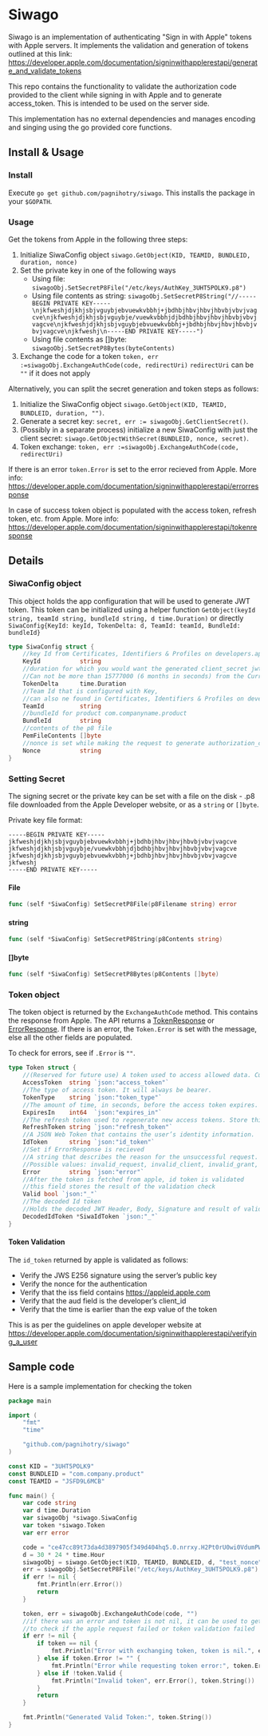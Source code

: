 # Siwago

Siwago is an implementation of authenticating "Sign in with Apple" tokens with Apple servers. It implements the validation and generation of tokens outlined at this link: https://developer.apple.com/documentation/signinwithapplerestapi/generate_and_validate_tokens

This repo contains the functionality to validate the authorization code provided to the client while signing in with Apple and to generate access_token. This is intended to be used on the server side.

This implementation has no external dependencies and manages encoding and singing using the go provided core functions.

## Install & Usage

### Install
Execute `go get github.com/pagnihotry/siwago`. This installs the package in your `$GOPATH`. 

### Usage
Get the tokens from Apple in the following three steps:
1. Initialize SiwaConfig object `siwago.GetObject(KID, TEAMID, BUNDLEID, duration, nonce)`
2. Set the private key in one of the following ways
    - Using file: `siwagoObj.SetSecretP8File("/etc/keys/AuthKey_3UHT5POLK9.p8")`
    - Using file contents as string: `siwagoObj.SetSecretP8String("//-----BEGIN PRIVATE KEY-----\njkfweshjdjkhjsbjvguybjebvuewkvbbhj+jbdhbjhbvjhbvjhbvbjvbvjvagcve\njkfweshjdjkhjsbjvguybje/vuewkvbbhjdjbdhbjhbvjhbvjhbvbjvbvjvagcve\njkfweshjdjkhjsbjvguybjebvuewkvbbhj+jbdhbjhbvjhbvjhbvbjvbvjvagcve\njkfweshj\n-----END PRIVATE KEY-----")`
    - Using file contents as []byte: `siwagoObj.SetSecretP8Bytes(byteContents)`
3. Exchange the code for a token `token, err :=siwagoObj.ExchangeAuthCode(code, redirectUri)` `redirectUri` can be `""` if it does not apply

Alternatively, you can split the secret generation and token steps as follows:
1. Initialize the SiwaConfig object `siwago.GetObject(KID, TEAMID, BUNDLEID, duration, "")`.
2. Generate a secret key: `secret, err := siwagoObj.GetClientSecret()`.
3. (Possibly in a separate process) initialize a new SiwaConfig with just the
   client secret: `siwago.GetObjectWithSecret(BUNDLEID, nonce, secret)`.
4. Token exchange: `token, err :=siwagoObj.ExchangeAuthCode(code, redirectUri)`


If there is an error `token.Error` is set to the error recieved from Apple. More info: https://developer.apple.com/documentation/signinwithapplerestapi/errorresponse 

In case of success token object is populated with the access token, refresh token, etc. from Apple. More info: https://developer.apple.com/documentation/signinwithapplerestapi/tokenresponse

## Details

### SiwaConfig object
This object holds the app configuration that will be used to generate JWT token. This token can be initialized using a helper function `GetObject(keyId string, teamId string, bundleId string, d time.Duration)` or directly `SiwaConfig{KeyId: keyId, TokenDelta: d, TeamId: teamId, BundleId: bundleId}`

```go
type SiwaConfig struct {
    //key Id from Certificates, Identifiers & Profiles on developers.apple.com
    KeyId           string 
    //duration for which you would want the generated client_secret jwt token to be valid.
    //Can not be more than 15777000 (6 months in seconds) from the Current Unix Time on the server.
    TokenDelta      time.Duration 
    //Team Id that is configured with Key, 
    //can also ne found in Certificates, Identifiers & Profiles on developers.apple.com
    TeamId          string 
    //bundleId for product com.companyname.product
    BundleId        string 
    //contents of the p8 file
    PemFileContents []byte 
    //nonce is set while making the request to generate authorization_code. If you dont use it, keep it an empty string
    Nonce           string
}
```

### Setting Secret

The signing secret or the private key can be set with a file on the disk - .p8 file downloaded from the Apple Developer website, or as a `string` or `[]byte`. 

Private key file format:
```
-----BEGIN PRIVATE KEY-----
jkfweshjdjkhjsbjvguybjebvuewkvbbhj+jbdhbjhbvjhbvjhbvbjvbvjvagcve
jkfweshjdjkhjsbjvguybje/vuewkvbbhjdjbdhbjhbvjhbvjhbvbjvbvjvagcve
jkfweshjdjkhjsbjvguybjebvuewkvbbhj+jbdhbjhbvjhbvjhbvbjvbvjvagcve
jkfweshj
-----END PRIVATE KEY-----
```

#### File
```go
func (self *SiwaConfig) SetSecretP8File(p8Filename string) error
```

#### string
```go
func (self *SiwaConfig) SetSecretP8String(p8Contents string)
```

#### []byte
```go
func (self *SiwaConfig) SetSecretP8Bytes(p8Contents []byte)
```

### Token object

The token object is returned by the `ExchangeAuthCode` method. This contains the response from Apple. The API returns a [TokenResponse](https://developer.apple.com/documentation/signinwithapplerestapi/tokenresponse) or [ErrorResponse](https://developer.apple.com/documentation/signinwithapplerestapi/errorresponse). If there is an error, the `Token.Error` is set with the message, else all the other fields are populated.

To check for errors, see if `.Error` is `""`.

```go
type Token struct {
    //(Reserved for future use) A token used to access allowed data. Currently, no data set has been defined for access.
    AccessToken  string `json:"access_token"`
    //The type of access token. It will always be bearer.
    TokenType    string `json:"token_type"`
    //The amount of time, in seconds, before the access token expires.
    ExpiresIn    int64  `json:"expires_in"`
    //The refresh token used to regenerate new access tokens. Store this token securely on your server.
    RefreshToken string `json:"refresh_token"`
    //A JSON Web Token that contains the user’s identity information.
    IdToken      string `json:"id_token"`
    //Set if ErrorResponse is recieved
    //A string that describes the reason for the unsuccessful request. The string consists of a single allowed value.
    //Possible values: invalid_request, invalid_client, invalid_grant, unauthorized_client, unsupported_grant_type, invalid_scope
    Error        string `json:"error"`
    //After the token is fetched from apple, id token is validated
    //this field stores the result of the validation check
    Valid bool `json:"_"`
    //The decoded Id token
    //Holds the decoded JWT Header, Body, Signature and result of validity check
    DecodedIdToken *SiwaIdToken `json:"_"`
}
```

#### Token Validation

The `id_token` returned by apple is validated as follows:

- Verify the JWS E256 signature using the server’s public key
- Verify the nonce for the authentication
- Verify that the iss field contains https://appleid.apple.com
- Verify that the aud field is the developer’s client_id
- Verify that the time is earlier than the exp value of the token

This is as per the guidelines on apple developer website at https://developer.apple.com/documentation/signinwithapplerestapi/verifying_a_user

## Sample code

Here is a sample implementation for checking the token
```go
package main

import (
    "fmt"
    "time"

    "github.com/pagnihotry/siwago"
)

const KID = "3UHT5POLK9"
const BUNDLEID = "com.company.product"
const TEAMID = "JSFD9L6MCB"

func main() {
    var code string
    var d time.Duration
    var siwagoObj *siwago.SiwaConfig
    var token *siwago.Token
    var err error

    code = "ce47cc89t73da4d3897905f349d404hq5.0.nrrxy.H2Pt0rU0wi0VdumPWM9pEg"
    d = 30 * 24 * time.Hour
    siwagoObj = siwago.GetObject(KID, TEAMID, BUNDLEID, d, "test_nonce")
    err = siwagoObj.SetSecretP8File("/etc/keys/AuthKey_3UHT5POLK9.p8")
    if err != nil {
        fmt.Println(err.Error())
        return
    }

    token, err = siwagoObj.ExchangeAuthCode(code, "")
    //if there was an error and token is not nil, it can be used to get more information about the failure
    //to check if the apple request failed or token validation failed
    if err != nil {
        if token == nil {
            fmt.Println("Error with exchanging token, token is nil.", err.Error())
        } else if token.Error != "" {
            fmt.Println("Error while requesting token error:", token.Error)
        } else if !token.Valid {
            fmt.Println("Invalid token", err.Error(), token.String())
        }
        return
    }

    fmt.Println("Generated Valid Token:", token.String())
}

```
